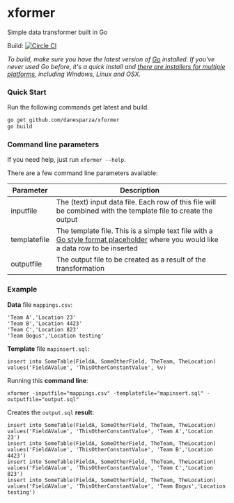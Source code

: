 # xformer
Simple data transformer built in Go

Build: [![Circle CI](https://circleci.com/gh/danesparza/xformer.svg?style=svg)](https://circleci.com/gh/danesparza/xformer)

*To build, make sure you have the latest version of [Go](http://golang.org/) installed.  If you've never used Go before, it's a quick install and [there are installers for multiple platforms](http://golang.org/doc/install), including Windows, Linux and OSX.*

### Quick Start

Run the following commands get latest and build.

```bash
go get github.com/danesparza/xformer
go build
```

### Command line parameters
If you need help, just run `xformer --help`.

There are a few command line parameters available:

Parameter       | Description
----------      | -----------
inputfile       | The (text) input data file.  Each row of this file will be combined with the template file to create the output  
templatefile    | The template file.  This is a simple text file with a [Go style format placeholder](https://golang.org/pkg/fmt/) where you would like a data row to be inserted
outputfile      | The output file to be created as a result of the transformation  

### Example

**Data** file `mappings.csv`:
```
'Team A','Location 23'
'Team B','Location 4423'
'Team C','Location 823'
'Team Bogus','Location testing'
```

**Template** file `mapinsert.sql`:

```
insert into SomeTable(FieldA, SomeOtherField, TheTeam, TheLocation) values('FieldAValue', 'ThisOtherConstantValue', %v)
```

Running this **command line**:
```
xformer -inputfile="mappings.csv" -templatefile="mapinsert.sql" -outputfile="output.sql"
```

Creates the `output.sql` **result**:
```
insert into SomeTable(FieldA, SomeOtherField, TheTeam, TheLocation) values('FieldAValue', 'ThisOtherConstantValue', 'Team A','Location 23')
insert into SomeTable(FieldA, SomeOtherField, TheTeam, TheLocation) values('FieldAValue', 'ThisOtherConstantValue', 'Team B','Location 4423')
insert into SomeTable(FieldA, SomeOtherField, TheTeam, TheLocation) values('FieldAValue', 'ThisOtherConstantValue', 'Team C','Location 823')
insert into SomeTable(FieldA, SomeOtherField, TheTeam, TheLocation) values('FieldAValue', 'ThisOtherConstantValue', 'Team Bogus','Location testing')
```
